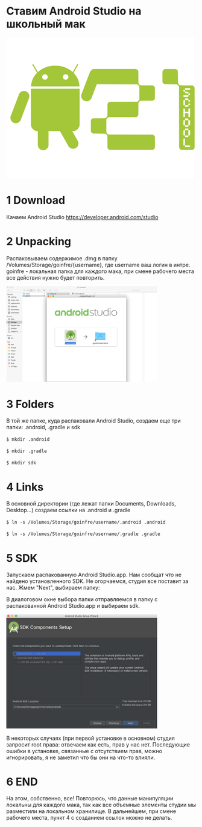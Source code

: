 # Ставим Android Studio на школьный мак
<img src="https://github.com/alxdthn/AndroidStudioForSchoolMac/blob/master/src/logo.png" width="500">

# 1 Download

Качаем Android Studio https://developer.android.com/studio

# 2 Unpacking

Распаковываем содержимое .dmg в папку /Volumes/Storage/goinfre/{username}, где username ваш логин в интре.
goinfre - локальная папка для каждого мака, при смене рабочего места все действия нужно будет повторить.

<img src="https://github.com/alxdthn/AndroidStudioForSchoolMac/blob/master/src/screen2.png" width="400">

# 3 Folders

В той же папке, куда распаковали Android Studio, создаем еще три папки: .android, .gradle и sdk

`$ mkdir .android`

`$ mkdir .gradle`

`$ mkdir sdk`

# 4 Links

В основной директории (где лежат папки Documents, Downloads, Desktop...) создаем ссылки на .android и .gradle

`$ ln -s /Volumes/Storage/goinfre/username/.android .android`

`$ ln -s /Volumes/Storage/goinfre/username/.gradle .gradle`

# 5 SDK

Запускаем распакованную Android Studio.app. Нам сообщат что не найдено установленного SDK.
Не огорчаемся, студия все поставит за нас. Жмем "Next", выбираем папку:

В диалоговом окне выбора папки отправляемся в папку с распакованной Android Studio.app и выбираем sdk.

<img src="https://github.com/alxdthn/AndroidStudioForSchoolMac/blob/master/src/screen3.png" width="400">

В некоторых случаях (при первой установке в основном) студия запросит root права: отвечаем как есть, прав у нас нет. Последующие ошибки в установке, связанные с отсутствием прав, можно игнорировать, я не заметил что бы они на что-то влияли. 

# 6 END

На этом, собственно, все! Повторюсь, что данные манипуляции локальны для каждого мака,
так как все объемные элементы студии мы разместили на локальном хранилище. В дальнейшем, при смене рабочего места, пункт 4 с созданием ссылок можно не делать.